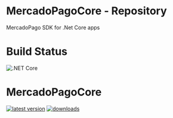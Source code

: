 # MercadoPagoCore - Repository
MercadoPago SDK for .Net Core apps

# Build Status
![.NET Core](https://github.com/cantte/MercadoPagoCore/workflows/.NET%20Core/badge.svg)

# MercadoPagoCore
[![latest version](https://img.shields.io/nuget/v/MercadoPagoCore)](https://www.nuget.org/packages/MercadoPagoCore)
[![downloads](https://img.shields.io/nuget/dt/MercadoPagoCore)](https://www.nuget.org/packages/MercadoPagoCore)
